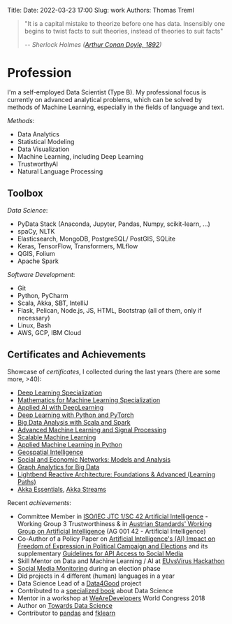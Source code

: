 Title:
Date: 2022-03-23 17:00
Slug: work
Authors: Thomas Treml

> "It is a capital mistake to theorize before one has data. Insensibly one begins to twist facts to suit theories, instead of theories to suit facts"
>
> -- <cite> Sherlock Holmes ([Arthur Conan Doyle, 1892](https://en.wikiquote.org/wiki/Sherlock_Holmes))</cite>

# Profession
I'm a self-employed Data Scientist (Type B). My professional focus is currently on advanced analytical problems, which can be solved by methods of Machine Learning, especially in the fields of language and text.

_Methods_:

* Data Analytics
* Statistical Modeling
* Data Visualization
* Machine Learning, including Deep Learning
* TrustworthyAI
* Natural Language Processing

## Toolbox
_Data Science_:

* PyData Stack (Anaconda, Jupyter, Pandas, Numpy, scikit-learn, ...)
* spaCy, NLTK
* Elasticsearch, MongoDB, PostgreSQL/ PostGIS, SQLite
* Keras, TensorFlow, Transformers, MLflow
* QGIS, Folium
* Apache Spark

_Software Development_:

* Git
* Python, PyCharm
* Scala, Akka, SBT, IntelliJ
* Flask, Pelican, Node.js, JS, HTML, Bootstrap (all of them, only if necessary)
* Linux, Bash
* AWS, GCP, IBM Cloud

## Certificates and Achievements
Showcase of _certificates_, I collected during the last years (there are some more, >40):

* [Deep Learning Specialization]({filename}/pdfs/certs/Cert_DeepLearningAI.pdf)
* [Mathematics for Machine Learning Specialization]({filename}/pdfs/certs/Cert_Maths4ML.pdf)
* [Applied AI with DeepLearning]({filename}/pdfs/certs/Cert_IBMAppliedAI.pdf)
* [Deep Learning with Python and PyTorch]({filename}/pdfs/certs/Cert_DLPyTorch.pdf)
* [Big Data Analysis with Scala and Spark]({filename}/pdfs/certs/Cert_BigDataScalaSpark.pdf)
* [Advanced Machine Learning and Signal Processing]({filename}/pdfs/certs/Cert_IBMAdvMLSigProc.pdf)
* [Scalable Machine Learning]({filename}/pdfs/certs/Cert_ScalML.pdf)
* [Applied Machine Learning in Python]({filename}/pdfs/certs/Cert_AppliedMLPy.pdf)
* [Geospatial Intelligence]({filename}/pdfs/certs/Cert_GeoInt.pdf)
* [Social and Economic Networks: Models and Analysis]({filename}/pdfs/certs/Cert_SocialAndEconomicNetworks.pdf)
* [Graph Analytics for Big Data]({filename}/pdfs/certs/Cert_GraphAnalytics.pdf)
* [Lightbend Reactive Architecture: Foundations & Advanced (Learning Paths)]({filename}/pdfs/certs/Certs_ReactiveArch.pdf)
* [Akka Essentials]({filename}/pdfs/certs/Cert_AkkaEssentials.pdf), [Akka Streams]({filename}/pdfs/certs/Cert_AkkaStreams.pdf)

Recent _achievements_:

* Committee Member in [ISO/IEC JTC 1/SC 42 Artificial Intelligence](https://www.iso.org/committee/6794475.html) - Working Group 3 Trustworthiness & in [Austrian Standards' Working Group on Artificial Intelligence](https://www.austrian-standards.at/de/standardisierung/komitees-arbeitsgruppen/nationale-komitees/committees/1/subcommittees) (AG 001 42 - Artificial Intelligence)
* Co-Author of a Policy Paper on [Artificial Intelligence's (AI) Impact on Freedom of Expression in Political Campaign and Elections](https://www.osce.org/representative-on-freedom-of-media/483638?fbclid=IwAR38-a4ch9VHadQIEYTogbuED1LVQoPEVQ_qW7PremQmAD5SYJTA5CP-s4Q) and its supplementary [Guidelines for API Access to Social Media](https://www.osce.org/representative-on-freedom-of-media/483644)
* Skill Mentor on Data and Machine Learning / AI at [EUvsVirus Hackathon](https://euvsvirus.org/)
* [Social Media Monitoring](https://www.wahlbeobachtung.org/en/social-media-monitoring-results-about-2019-austrian-snap-elections-published/) during an election phase
* Did projects in 4 different (human) languages in a year
* Data Science Lead of a [Data4Good](https://viennadatasciencegroup.at/data4good/) project
* Contributed to a [specialized book](https://www.hanser-fachbuch.de/buch/Handbuch+Data+Science/9783446457102) about Data Science
* Mentor in a workshop at [WeAreDevelopers](https://www.wearedevelopers.com/) World Congress 2018
* Author on [Towards Data Science](https://towardsdatascience.com/)
* Contributor to [pandas](https://pandas.pydata.org/) and [fklearn](https://fklearn.readthedocs.io/en/latest/)
